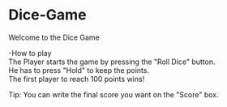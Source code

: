 # Dice-Game
Welcome to the Dice Game

-How to play<br>
The Player starts the game by pressing the "Roll Dice" button.<br>
He has to press "Hold" to keep the points.<br>
The first player to reach 100 points wins!

Tip: You can write the final score you want on the "Score" box.
